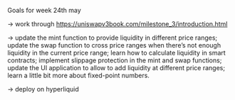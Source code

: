 Goals for week 24th may

-> work through https://uniswapv3book.com/milestone_3/introduction.html

-> 
update the mint function to provide liquidity in different price ranges;
update the swap function to cross price ranges when there’s not enough liquidity in the current price range;
learn how to calculate liquidity in smart contracts;
implement slippage protection in the mint and swap functions;
update the UI application to allow to add liquidity at different price ranges;
learn a little bit more about fixed-point numbers.

-> deploy on hyperliquid